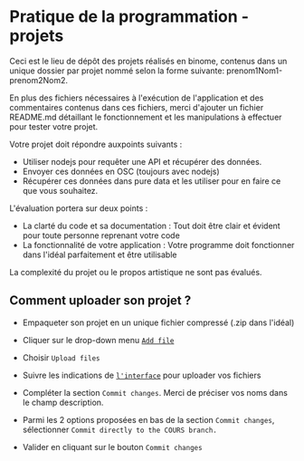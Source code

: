 # Pratique de la programmation - projets

Ceci est le lieu de dépôt des projets réalisés en binome, contenus dans un unique dossier par projet nommé selon la forme suivante: prenom1Nom1-prenom2Nom2.

En plus des fichiers nécessaires à l'exécution de l'application et des commentaires contenus dans ces fichiers, merci d'ajouter un fichier README.md détaillant le fonctionnement et les manipulations à effectuer pour tester votre projet.

Votre projet doit répondre auxpoints suivants :
- Utiliser nodejs pour requêter une API et récupérer des données.
- Envoyer ces données en OSC (toujours avec nodejs)
- Récupérer ces données dans pure data et les utiliser pour en faire ce que vous souhaitez.

L'évaluation portera sur deux points : 
- La clarté du code et sa documentation :
    Tout doit être clair et évident pour toute personne reprenant votre code
- La fonctionnalité de votre application :
    Votre programme doit fonctionner dans l'idéal parfaitement et être utilisable

La complexité du projet ou le propos artistique ne sont pas évalués.

## Comment uploader son projet ?

- Empaqueter son projet en un unique fichier compressé (.zip dans l'idéal)

- Cliquer sur le drop-down menu [`Add file`](../assets/git_upload.png)

- Choisir `Upload files`

- Suivre les indications de [`l'interface`](../assets/git_upload_2.png) pour uploader vos fichiers

- Compléter la section `Commit changes`. Merci de préciser vos noms dans le champ description.

- Parmi les 2 options proposées en bas de la section `Commit changes`, sélectionner `Commit directly to the COURS branch.`

- Valider en cliquant sur le bouton `Commit changes` 




